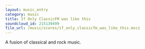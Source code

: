 ```yaml
---
layout: music_entry
category: music
title: If Only ClassicFM was like this
soundcloud_id: 215139499
file_url: /music/scores/if_only_classicfm_was_like_this.mscz
---
```


A fusion of classical and rock music.
